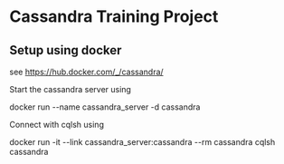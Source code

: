 # Cassandra Training Project

## Setup using docker

see <https://hub.docker.com/_/cassandra/>

Start the cassandra server using 

docker run --name cassandra_server -d cassandra

Connect with cqlsh using

docker run -it --link cassandra_server:cassandra --rm cassandra cqlsh cassandra


